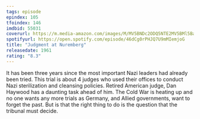 ```yaml
---
tags: episode
epindex: 105
tfoindex: 146
imdbid: 55031
coverurl: https://m.media-amazon.com/images/M/MV5BNDc2ODQ5NTE2MV5BMl5BanBnXkFtZTcwODExMjUyNA@@._V1_SX202_CR0,0,202,300_.jpg
spotifyurl: https://open.spotify.com/episode/46dCg0rPHJQ7U9mMIemjoG
title: "Judgment at Nuremberg"
releasedate: 1961
rating: "8.3"
---
```


It has been three years since the most important Nazi leaders had already been tried. This trial is about 4 judges who used their offices to conduct Nazi sterilization and cleansing policies. Retired American judge, Dan Haywood has a daunting task ahead of him. The Cold War is heating up and no one wants any more trials as Germany, and Allied governments, want to forget the past. But is that the right thing to do is the question that the tribunal must decide.